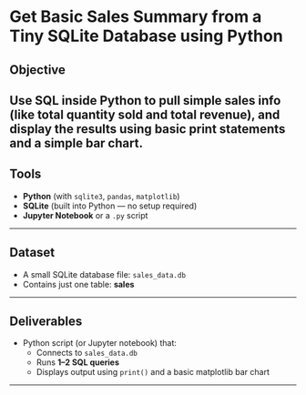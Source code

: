 # Get Basic Sales Summary from a Tiny SQLite Database using Python
##  Objective
Use SQL inside Python to pull simple sales info (like **total quantity sold** and **total revenue**), and display the results using **basic print statements** and a **simple bar chart**.
---
##  Tools
- **Python** (with `sqlite3`, `pandas`, `matplotlib`)
- **SQLite** (built into Python — no setup required)
- **Jupyter Notebook** or a `.py` script
---
##  Dataset
- A small SQLite database file: `sales_data.db`
- Contains just one table: **sales**
---
##  Deliverables
- Python script (or Jupyter notebook) that:
  - Connects to `sales_data.db`
  - Runs **1–2 SQL queries**
  - Displays output using `print()` and a basic matplotlib bar chart
---

